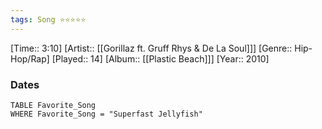 ```yaml
---
tags: Song ⭐⭐⭐⭐⭐ 
---
```

[Time:: 3:10]
[Artist:: [[Gorillaz ft. Gruff Rhys & De La Soul]]]
[Genre:: Hip-Hop/Rap]
[Played:: 14]
[Album:: [[Plastic Beach]]]
[Year:: 2010]
### Dates
````dataview
TABLE Favorite_Song
WHERE Favorite_Song = "Superfast Jellyfish"
````